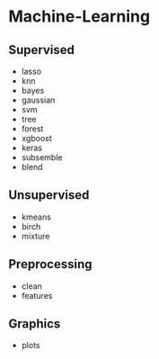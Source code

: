 # Machine-Learning
## Supervised
- lasso
- knn
- bayes
- gaussian
- svm
- tree
- forest
- xgboost
- keras
- subsemble
- blend

## Unsupervised
- kmeans
- birch
- mixture

## Preprocessing
- clean
- features

## Graphics
- plots
